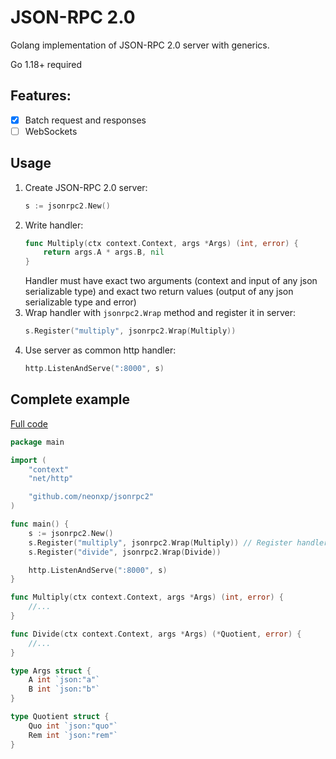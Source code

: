 # JSON-RPC 2.0

Golang implementation of JSON-RPC 2.0 server with generics.

Go 1.18+ required

## Features:

- [x] Batch request and responses
- [ ] WebSockets 

## Usage

1. Create JSON-RPC 2.0 server:
    ```go
    s := jsonrpc2.New()
    ```
2. Write handler:
    ```go
    func Multiply(ctx context.Context, args *Args) (int, error) {
        return args.A * args.B, nil
    }
    ```
   Handler must have exact two arguments (context and input of any json serializable type) and exact two return values (output of any json serializable type and error)
3. Wrap handler with `jsonrpc2.Wrap` method and register it in server:
    ```go
    s.Register("multiply", jsonrpc2.Wrap(Multiply))
    ```
4. Use server as common http handler:
    ```go
    http.ListenAndServe(":8000", s)
    ```

## Complete example

[Full code](/examples/http)

```go
package main

import (
	"context"
	"net/http"

	"github.com/neonxp/jsonrpc2"
)

func main() {
	s := jsonrpc2.New()
	s.Register("multiply", jsonrpc2.Wrap(Multiply)) // Register handlers
	s.Register("divide", jsonrpc2.Wrap(Divide))

	http.ListenAndServe(":8000", s)
}

func Multiply(ctx context.Context, args *Args) (int, error) {
    //...
}

func Divide(ctx context.Context, args *Args) (*Quotient, error) {
    //...
}

type Args struct {
	A int `json:"a"`
	B int `json:"b"`
}

type Quotient struct {
	Quo int `json:"quo"`
	Rem int `json:"rem"`
}

```